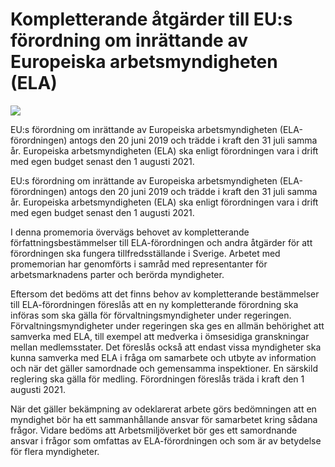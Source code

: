# Kompletterande åtgärder till EU:s förordning om inrättande av Europeiska arbetsmyndigheten (ELA)

![](/contentassets/604facc4d4d24bc1a3af0aef29cb18b3/omslag-ds20214.jpg?width=150&quality=85)

EU:s förordning om inrättande av Europeiska arbetsmyndigheten (ELA-förordningen) antogs den 20 juni 2019 och trädde i kraft den 31 juli samma år. Europeiska arbetsmyndigheten (ELA) ska enligt förordningen vara i drift med egen budget senast den 1 augusti 2021.

EU:s förordning om inrättande av Europeiska arbetsmyndigheten (ELA-förordningen) antogs den 20 juni 2019 och trädde i kraft den 31 juli samma år. Europeiska arbetsmyndigheten (ELA) ska enligt förordningen vara i drift med egen budget senast den 1 augusti 2021.

I denna promemoria övervägs behovet av kompletterande författningsbestämmelser till ELA-förordningen och andra åtgärder för att förordningen ska fungera tillfredsställande i Sverige. Arbetet med promemorian har genomförts i samråd med representanter för arbetsmarknadens parter och berörda myndigheter.

Eftersom det bedöms att det finns behov av kompletterande bestämmelser till ELA-förordningen föreslås att en ny kompletterande förordning ska införas som ska gälla för förvaltningsmyndigheter under regeringen. Förvaltningsmyndigheter under regeringen ska ges en allmän behörighet att samverka med ELA, till exempel att medverka i ömsesidiga granskningar mellan medlemsstater. Det föreslås också att endast vissa myndigheter ska kunna samverka med ELA i fråga om samarbete och utbyte av information och när det gäller samordnade och gemensamma inspektioner. En särskild reglering ska gälla för medling. Förordningen föreslås träda i kraft den 1 augusti 2021.

När det gäller bekämpning av odeklarerat arbete görs bedömningen att en myndighet bör ha ett sammanhållande ansvar för samarbetet kring sådana frågor. Vidare bedöms att Arbetsmiljöverket bör ges ett samordnande ansvar i frågor som omfattas av ELA-förordningen och som är av betydelse för flera myndigheter.
